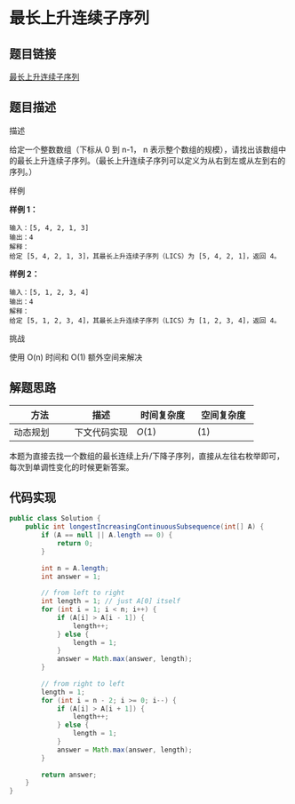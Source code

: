 
#  最长上升连续子序列

## 题目链接

[最长上升连续子序列](https://www.lintcode.com/problem/397/?_from=collection&fromId=161)

## 题目描述

描述

给定一个整数数组（下标从 0 到 n-1， n 表示整个数组的规模），请找出该数组中的最长上升连续子序列。（最长上升连续子序列可以定义为从右到左或从左到右的序列。）

样例

**样例 1：**

```
输入：[5, 4, 2, 1, 3]
输出：4
解释：
给定 [5, 4, 2, 1, 3]，其最长上升连续子序列（LICS）为 [5, 4, 2, 1]，返回 4。
```

**样例 2：**

```
输入：[5, 1, 2, 3, 4]
输出：4
解释：
给定 [5, 1, 2, 3, 4]，其最长上升连续子序列（LICS）为 [1, 2, 3, 4]，返回 4。
```

挑战

使用 O(n) 时间和 O(1) 额外空间来解决

## 解题思路

| <div style="width:70pt">方法</div>  |描述 |<div style="width:70pt">时间复杂度</div> |<div style="width:70pt">空间复杂度</div>|
|---|---|---|---|
| 动态规划 | 下文代码实现  | $O(1)$|$(1)$|
本题为直接去找一个数组的最长连续上升/下降子序列，直接从左往右枚举即可，每次到单调性变化的时候更新答案。


## 代码实现

```java
public class Solution {
    public int longestIncreasingContinuousSubsequence(int[] A) {
        if (A == null || A.length == 0) {
            return 0;
        }
        
        int n = A.length;
        int answer = 1;
        
        // from left to right
        int length = 1; // just A[0] itself
        for (int i = 1; i < n; i++) {
            if (A[i] > A[i - 1]) {
                length++;
            } else {
                length = 1;
            }
            answer = Math.max(answer, length);
        }
        
        // from right to left
        length = 1;
        for (int i = n - 2; i >= 0; i--) {
            if (A[i] > A[i + 1]) {
                length++;
            } else {
                length = 1;
            }
            answer = Math.max(answer, length);
        }
        
        return answer;
    }
}
```